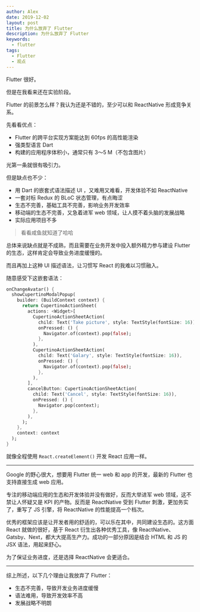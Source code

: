 ```yaml
---
author: Alex
date: 2019-12-02
layout: post
title: 为什么放弃了 Flutter
description: 为什么放弃了 Flutter
keywords: 
  - flutter
tags:
  - Flutter
  - 观点
---
```


Flutter 很好。

但是在我看来还在实验阶段。

Flutter 的前景怎么样？我认为还是不错的，至少可以和 ReactNative 形成竞争关系。

先看看优点：

- Flutter 的跨平台实现方案能达到 60fps 的高性能渲染
- 强类型语言 Dart
- 构建的应用程序体积小，通常只有 3～5 M（不包含图片）

光第一条就很有吸引力。

但是缺点也不少：

- 用 Dart 的嵌套式语法描述 UI ，又难用又难看，开发体验不如 ReactNative
- 一套对标 Redux 的 BLoC 状态管理，有点晦涩
- 生态不完善，基础工具不完善，影响业务开发效率
- 移动端的生态不完善，又急着进军 web 领域，让人摸不着头脑的发展战略
- 实际应用项目不多

> 看看咸鱼就知道了哈哈

总体来说缺点就是不成熟，而且需要在业务开发中投入额外精力参与建设 Flutter 的生态，这样肯定会导致业务进度缓慢的。

而且再加上这种 UI 描述语法，让习惯写 React 的我难以习惯融入。

随意感受下这嵌套语法：

```dart
onChangeAvatar() {
  showCupertinoModalPopup(
    builder: (BuildContext context) {
      return CupertinoActionSheet(
        actions: <Widget>[
          CupertinoActionSheetAction(
            child: Text('Take picture', style: TextStyle(fontSize: 16)),
            onPressed: () {
              Navigator.of(context).pop(false);
            },
          ),
          CupertinoActionSheetAction(
            child: Text('Galary', style: TextStyle(fontSize: 16)),
            onPressed: () {
              Navigator.of(context).pop(false);
            },
          ),
        ],
        cancelButton: CupertinoActionSheetAction(
          child: Text('Cancel', style: TextStyle(fontSize: 16)),
          onPressed: () {
            Navigator.pop(context);
          },
        ),
      );
    },
    context: context
  );
}
```

就像全程使用 `React.createElement()` 开发 React 应用一样。

------------

Google 的野心很大，想要用 Flutter 统一 web 和 app 的开发，最新的 Flutter 也支持直接生成 web 应用。

专注的移动端应用的生态和开发体验并没有做好，反而大举进军 web 领域，这不禁让人怀疑又是 KPI 的产物。反而是 ReactNative 受到 Flutter 刺激，更加务实了，重写了 JS 引擎，将 ReactNative 的性能提高一个档次。

优秀的框架应该是让开发者用的舒适的，可以乐在其中，共同建设生态的。这方面 React 就做的很好，基于 React 衍生出各种优秀工具，像 ReactNative、Gatsby、Next，都大大提高生产力。成功的一部分原因是结合 HTML 和 JS 的 JSX 语法，用起来舒心。

为了保证业务进度，还是选择 ReactNative 会更适合。

------------

综上所述，以下几个理由让我放弃了 Flutter：

- 生态不完善，导致开发业务进度缓慢
- 语法难用，导致开发效率不高
- 发展战略不明朗

